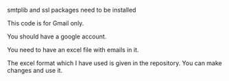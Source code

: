 smtplib and ssl packages need to be installed

This code is for Gmail only.

You should have a google account.

You need to have an excel file with emails in it.

The excel format which I have used is given in the repository. You can make changes and use it.
